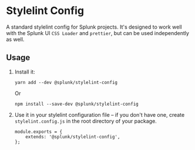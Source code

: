 # Stylelint Config

A standard stylelint config for Splunk projects. It's designed to work well with the Splunk UI
`CSS Loader` and `prettier`, but can be used independently as well.

## Usage

1. Install it:
    ```
    yarn add --dev @splunk/stylelint-config
    ```
    Or
    ```
    npm install --save-dev @splunk/stylelint-config
    ```
2. Use it in your stylelint configuration file – if you don't have one, create `stylelint.config.js` in
the root directory of your package.
    ```
    module.exports = {
        extends: '@splunk/stylelint-config',
    };
    ```

